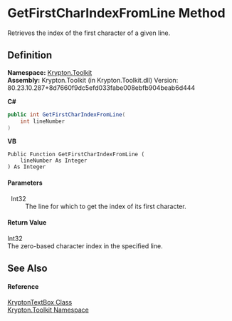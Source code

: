 # GetFirstCharIndexFromLine Method


Retrieves the index of the first character of a given line.



## Definition
**Namespace:** <a href="79d2eac2-21f4-54ff-7552-b20c33c30600.md">Krypton.Toolkit</a>  
**Assembly:** Krypton.Toolkit (in Krypton.Toolkit.dll) Version: 80.23.10.287+8d7660f9dc5efd033fabe008ebfb904beab6d444

**C#**
``` C#
public int GetFirstCharIndexFromLine(
	int lineNumber
)
```
**VB**
``` VB
Public Function GetFirstCharIndexFromLine ( 
	lineNumber As Integer
) As Integer
```



#### Parameters
<dl><dt>  Int32</dt><dd>The line for which to get the index of its first character.</dd></dl>

#### Return Value
Int32  
The zero-based character index in the specified line.

## See Also


#### Reference
<a href="bafb1891-da9d-07a1-9249-da755c1768d7.md">KryptonTextBox Class</a>  
<a href="79d2eac2-21f4-54ff-7552-b20c33c30600.md">Krypton.Toolkit Namespace</a>  
